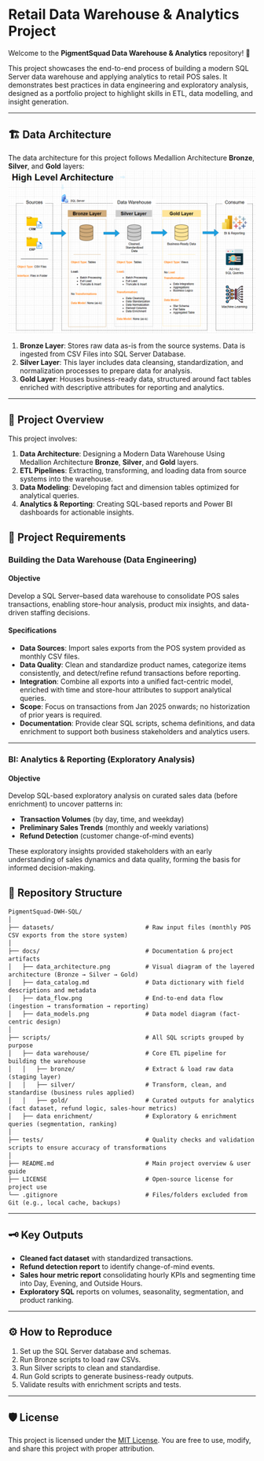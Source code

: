 # Retail Data Warehouse & Analytics Project

Welcome to the **PigmentSquad Data Warehouse & Analytics** repository! 🚀  

This project showcases the end-to-end process of building a modern SQL Server data warehouse and applying analytics to retail POS sales. It demonstrates best practices in data engineering and exploratory analysis, designed as a portfolio project to highlight skills in ETL, data modelling, and insight generation.

---
## 🏗️ Data Architecture

The data architecture for this project follows Medallion Architecture **Bronze**, **Silver**, and **Gold** layers:
![Data Architecture](docs/data_architecture.png)

1. **Bronze Layer**: Stores raw data as-is from the source systems. Data is ingested from CSV Files into SQL Server Database.
2. **Silver Layer**: This layer includes data cleansing, standardization, and normalization processes to prepare data for analysis.
3. **Gold Layer**: Houses business-ready data, structured around fact tables enriched with descriptive attributes for reporting and analytics.

---
## 📖 Project Overview

This project involves:

1. **Data Architecture**: Designing a Modern Data Warehouse Using Medallion Architecture **Bronze**, **Silver**, and **Gold** layers.
2. **ETL Pipelines**: Extracting, transforming, and loading data from source systems into the warehouse.
3. **Data Modeling**: Developing fact and dimension tables optimized for analytical queries.
4. **Analytics & Reporting**: Creating SQL-based reports and Power BI dashboards for actionable insights.

## 🚀 Project Requirements

### Building the Data Warehouse (Data Engineering)

#### Objective
Develop a SQL Server–based data warehouse to consolidate POS sales transactions, enabling store-hour analysis, product mix insights, and data-driven staffing decisions.

#### Specifications
- **Data Sources**: Import sales exports from the POS system provided as monthly CSV files.
- **Data Quality**: Clean and standardize product names, categorize items consistently, and detect/refine refund transactions before reporting.
- **Integration**: Combine all exports into a unified fact-centric model, enriched with time and store-hour attributes to support analytical queries.
- **Scope**: Focus on transactions from Jan 2025 onwards; no historization of prior years is required.
- **Documentation**: Provide clear SQL scripts, schema definitions, and data enrichment to support both business stakeholders and analytics users.

---

### BI: Analytics & Reporting (Exploratory Analysis)

#### Objective
Develop SQL-based exploratory analysis on curated sales data (before enrichment) to uncover patterns in:
- **Transaction Volumes** (by day, time, and weekday)
- **Preliminary Sales Trends** (monthly and weekly variations)
- **Refund Detection** (customer change-of-mind events)

These exploratory insights provided stakeholders with an early understanding of sales dynamics and data quality, forming the basis for informed decision-making.  

## 📂 Repository Structure
```
PigmentSquad-DWH-SQL/
│
├── datasets/                          # Raw input files (monthly POS CSV exports from the store system)
│
├── docs/                              # Documentation & project artifacts
│   ├── data_architecture.png          # Visual diagram of the layered architecture (Bronze → Silver → Gold)
│   ├── data_catalog.md                # Data dictionary with field descriptions and metadata
│   ├── data_flow.png                  # End-to-end data flow (ingestion → transformation → reporting)
│   ├── data_models.png                # Data model diagram (fact-centric design)
│
├── scripts/                           # All SQL scripts grouped by purpose
│   ├── data warehouse/                # Core ETL pipeline for building the warehouse
│   │   ├── bronze/                    # Extract & load raw data (staging layer)
│   │   ├── silver/                    # Transform, clean, and standardise (business rules applied)
│   │   ├── gold/                      # Curated outputs for analytics (fact dataset, refund logic, sales-hour metrics)
│   ├── data enrichment/               # Exploratory & enrichment queries (segmentation, ranking)
│
├── tests/                             # Quality checks and validation scripts to ensure accuracy of transformations
│
├── README.md                          # Main project overview & user guide
├── LICENSE                            # Open-source license for project use
└── .gitignore                         # Files/folders excluded from Git (e.g., local cache, backups)

```
---
## 🗝️ Key Outputs
- **Cleaned fact dataset** with standardized transactions.
- **Refund detection report** to identify change-of-mind events.
- **Sales hour metric report** consolidating hourly KPIs and segmenting time into Day, Evening, and Outside Hours.
- **Exploratory SQL** reports on volumes, seasonality, segmentation, and product ranking.

---
## ⚙️ How to Reproduce
1. Set up the SQL Server database and schemas.
2. Run Bronze scripts to load raw CSVs.
3. Run Silver scripts to clean and standardise.
4. Run Gold scripts to generate business-ready outputs.
5. Validate results with enrichment scripts and tests.

---
## 🛡️ License

This project is licensed under the [MIT License](LICENSE). You are free to use, modify, and share this project with proper attribution.

